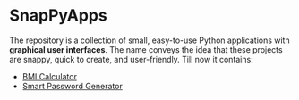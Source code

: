 # SnapPyApps
The repository is a collection of small, easy-to-use Python applications with **graphical user interfaces**. The name conveys the idea that these projects are snappy, quick to create, and user-friendly.
Till now it contains:
* [BMI Calculator](https://github.com/ShiwangitaSingh/SnapPyApps/tree/main/BMI%20Calculator)
* [Smart Password Generator](https://github.com/ShiwangitaSingh/SnapPyApps/tree/main/Smart%20Password%20Generator)
